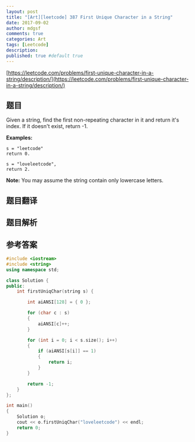 ```yaml
---
layout: post
title: "[Art][leetcode] 387 First Unique Character in a String"
date: 2017-09-02
author: mdgsf
comments: true
categories: Art
tags: [Leetcode]
description:
published: true #default true
---
```


[https://leetcode.com/problems/first-unique-character-in-a-string/description/](https://leetcode.com/problems/first-unique-character-in-a-string/description/)

## 题目

 Given a string, find the first non-repeating character in it and return it's index. If it doesn't exist, return -1.

**Examples:**

```
s = "leetcode"
return 0.

s = "loveleetcode",
return 2.
```

**Note:** You may assume the string contain only lowercase letters.

## 题目翻译

## 题目解析

## 参考答案

```c++
#include <iostream>
#include <string>
using namespace std;

class Solution {
public:
    int firstUniqChar(string s) {

        int aiANSI[128] = { 0 };

        for (char c : s)
        {
            aiANSI[c]++;
        }

        for (int i = 0; i < s.size(); i++)
        {
            if (aiANSI[s[i]] == 1)
            {
                return i;
            }
        }

        return -1;
    }
};

int main()
{
    Solution o;
    cout << o.firstUniqChar("loveleetcode") << endl;
    return 0;
}
```
